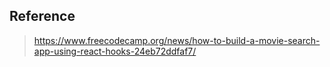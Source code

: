 ## Reference
> https://www.freecodecamp.org/news/how-to-build-a-movie-search-app-using-react-hooks-24eb72ddfaf7/
